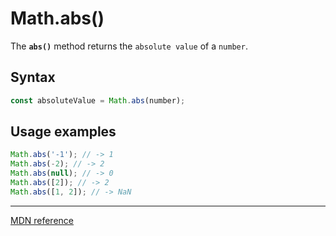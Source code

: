 # Math.abs()

The **`abs()`** method returns the `absolute value` of a `number`.

## Syntax

```js
const absoluteValue = Math.abs(number);
```

## Usage examples

```js
Math.abs('-1'); // -> 1
Math.abs(-2); // -> 2
Math.abs(null); // -> 0
Math.abs([2]); // -> 2
Math.abs([1, 2]); // -> NaN
```

---

[MDN reference](https://developer.mozilla.org/en-US/docs/Web/JavaScript/Reference/Global_Objects/Math/abs)

